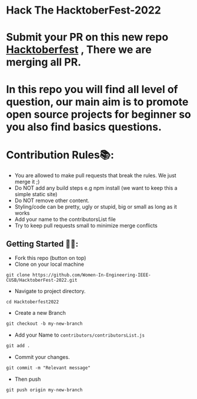 # Hack The HacktoberFest-2022
# Submit your PR on this new repo [Hacktoberfest](https://github.com/Women-In-Engineering-IEEE-CUSB/HacktoberFest-2022) , There we are merging all PR. 
# In this repo you will find all level of question, our main aim is to promote open source projects for beginner so you also find basics questions.

# Contribution Rules📚:

- You are allowed to make pull requests that break the rules. We just merge it ;)
- Do NOT add any build steps e.g npm install (we want to keep this a simple static site)
- Do NOT remove other content.
- Styling/code can be pretty, ugly or stupid, big or small as long as it works
- Add your name to the contributorsList file
- Try to keep pull requests small to minimize merge conflicts

## Getting Started 🤩🤗:

- Fork this repo (button on top)
- Clone on your local machine

```terminal
git clone https://github.com/Women-In-Engineering-IEEE-CUSB/HacktoberFest-2022.git
```
- Navigate to project directory.
```terminal
cd Hacktoberfest2022
```

- Create a new Branch

```markdown
git checkout -b my-new-branch
```
- Add your Name to `contributors/contributorsList.js`
```markdown
git add .
```
- Commit your changes.

```markdown
git commit -m "Relevant message"
```
- Then push 
```markdown
git push origin my-new-branch
```

